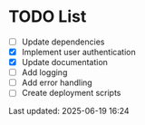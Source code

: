 # TODO List

- [ ] Update dependencies
- [x] Implement user authentication
- [x] Update documentation
- [ ] Add logging
- [ ] Add error handling
- [ ] Create deployment scripts

Last updated: 2025-06-19 16:24
